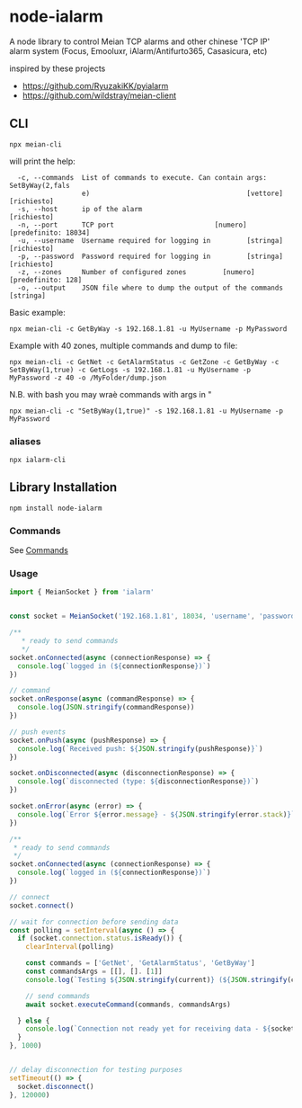 # node-ialarm
A node library to control Meian TCP alarms and other chinese 'TCP IP' alarm system (Focus, Emooluxr, iAlarm/Antifurto365, Casasicura, etc)

inspired by these projects 
* https://github.com/RyuzakiKK/pyialarm
* https://github.com/wildstray/meian-client


## CLI

```
npx meian-cli
```

will print the help:

```
  -c, --commands  List of commands to execute. Can contain args: SetByWay(2,fals
                  e)                                       [vettore] [richiesto]
  -s, --host      ip of the alarm                                    [richiesto]
  -n, --port      TCP port                         [numero] [predefinito: 18034]
  -u, --username  Username required for logging in         [stringa] [richiesto]
  -p, --password  Password required for logging in         [stringa] [richiesto]
  -z, --zones     Number of configured zones         [numero] [predefinito: 128]
  -o, --output    JSON file where to dump the output of the commands   [stringa]
```

Basic example:

```
npx meian-cli -c GetByWay -s 192.168.1.81 -u MyUsername -p MyPassword 
```

Example with 40 zones, multiple commands and dump to file:

```
npx meian-cli -c GetNet -c GetAlarmStatus -c GetZone -c GetByWay -c SetByWay(1,true) -c GetLogs -s 192.168.1.81 -u MyUsername -p MyPassword -z 40 -o /MyFolder/dump.json
```

N.B. with bash you may wraè commands with args in "

```
npx meian-cli -c "SetByWay(1,true)" -s 192.168.1.81 -u MyUsername -p MyPassword 
```

### aliases

```
npx ialarm-cli 
```

## Library Installation
```
npm install node-ialarm
```

### Commands

See [Commands](Commands.md)


### Usage

```javascript
import { MeianSocket } from 'ialarm'


const socket = MeianSocket('192.168.1.81', 18034, 'username', 'password', 'debug', 40)

/**
   * ready to send commands
   */
socket.onConnected(async (connectionResponse) => {
  console.log(`logged in (${connectionResponse})`)
})

// command
socket.onResponse(async (commandResponse) => {
  console.log(JSON.stringify(commandResponse))
})

// push events
socket.onPush(async (pushResponse) => {
  console.log(`Received push: ${JSON.stringify(pushResponse)}`)
})

socket.onDisconnected(async (disconnectionResponse) => {
  console.log(`disconnected (type: ${disconnectionResponse})`)
})

socket.onError(async (error) => {
  console.log(`Error ${error.message} - ${JSON.stringify(error.stack)}`)
})

/**
 * ready to send commands
 */
socket.onConnected(async (connectionResponse) => {
  console.log(`logged in (${connectionResponse})`)
})

// connect
socket.connect()

// wait for connection before sending data
const polling = setInterval(async () => {
  if (socket.connection.status.isReady()) {
    clearInterval(polling)

    const commands = ['GetNet', 'GetAlarmStatus', 'GetByWay']
    const commandsArgs = [[], []. [1]]
    console.log(`Testing ${JSON.stringify(current)} (${JSON.stringify(commandsArgs)})...`)

    // send commands
    await socket.executeCommand(commands, commandsArgs)

  } else {
    console.log(`Connection not ready yet for receiving data - ${socket.connection.status.text()}...will try again later..`)
  }
}, 1000)


// delay disconnection for testing purposes
setTimeout(() => {
  socket.disconnect()
}, 120000)

```
